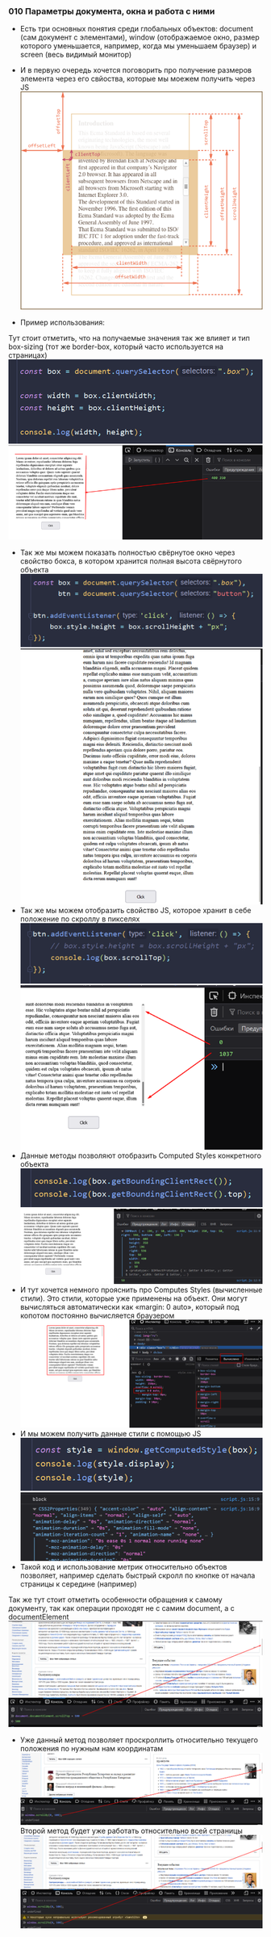 ### **010 Параметры документа, окна и работа с ними**

- Есть три основных понятия среди глобальных объектов: document (сам документ с элементами), window (отображаемое окно, размер которого уменьшается, например, когда мы уменьшаем браузер) и screen (весь видимый монитор)

- И в первую очередь хочется поговорить про получение размеров элемента через его свйоства, которые мы моежем получить через JS
![](_png/Pasted%20image%2020220909175339.png)
- Пример использования:

Тут стоит отметить, что на получаемые значения так же влияет и тип box-sizing (тот же border-box, который часто используется на страницах)
![](_png/Pasted%20image%2020220909175345.png)
![](_png/Pasted%20image%2020220909175349.png)
- Так же мы можем показать полностью свёрнутое окно через свойство бокса, в котором хранится полная высота свёрнутого объекта
![](_png/Pasted%20image%2020220909175354.png)
![](_png/Pasted%20image%2020220909175359.png)
- Так же мы можем отобразить свойство JS, которое хранит в себе положение по скроллу в пикселях
![](_png/Pasted%20image%2020220909175405.png)
![](_png/Pasted%20image%2020220909175413.png)
- Данные методы позволяют отобразить Computed Styles конкретного объекта
![](_png/Pasted%20image%2020220909175418.png)
![](_png/Pasted%20image%2020220909175423.png)
- И тут хочется немного прояснить про Computes Styles (вычисленные стили). Это стили, которые уже применены на объект. Они могут вычисляться автоматически как «margin: 0 auto», который под копотом постоянно вычисляется браузером
![](_png/Pasted%20image%2020220909175427.png)
- И мы можем получить данные стили с помощью JS
![](_png/Pasted%20image%2020220909175431.png)
![](_png/Pasted%20image%2020220909175436.png)
- Такой код и использование метрик относительно объектов позволяет, например сделать быстрый скролл по кнопке от начала страницы к середине (например)

Так же тут стоит отметить особенности обращения к самому документу, так как операции проходят не с самим document, а с documentElement
![](_png/Pasted%20image%2020220909175441.png)
- Уже данный метод позволяет проскроллить относительно текущего положения по нужным нам координатам
![](_png/Pasted%20image%2020220909175449.png)
Второй метод будет уже работать относительно всей страницы
![](_png/Pasted%20image%2020220909175453.png)